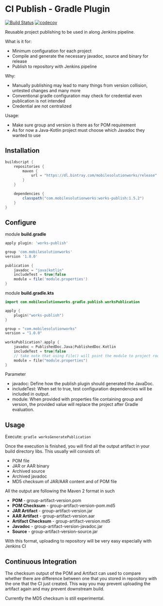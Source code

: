 # CI Publish - Gradle Plugin

[![Build Status](http://jenkins.mobilesolutionworks.com:8080/job/github/job/yunarta/job/works-ci-publish-gradle-plugin/job/master/badge/icon)](http://jenkins.mobilesolutionworks.com:8080/job/github/job/yunarta/job/works-ci-publish-gradle-plugin/job/master/)
[![codecov](https://codecov.io/gh/yunarta/works-ci-publish-gradle-plugin/branch/master/graph/badge.svg)](https://codecov.io/gh/yunarta/works-ci-publish-gradle-plugin)

Reusable project publishing to be used in along Jenkins pipeline.

What is it for:
- Minimum configuration for each project
- Compile and generate the necessary javadoc, source and binary for release
- Publish to repository with Jenkins pipeline

Why:
- Manually publishing may lead to many things from version collision, untested changes and many more
- Conventional gradle configuration may check for credential even publication is not intended
- Credential are not centralized

Usage:
- Make sure group and version is there as for POM requirement
- As for now a Java-Kotlin project must choose which Javadoc they wanted to use  

## Installation

```groovy
buildscript {
    repositories {
        maven {
            url = "https://dl.bintray.com/mobilesolutionworks/release"
        }
    }
    
    dependencies {
        classpath("com.mobilesolutionworks:works-publish:1.5.2")
    }    
}
```

## Configure

module **build.gradle**
```groovy
apply plugin: 'works-publish'

group 'com.mobilesolutionworks'
version '1.0.0'
            
publication {
    javadoc = "java|kotlin"
    includeTest = true|false
    module = file('module.properties')
}

```

module **build.gradle.kts**
```kotlin
import com.mobilesolutionworks.gradle.publish.worksPublication

apply {
    plugin("works-publish")
}

group = "com.mobilesolutionworks"
version = "1.0.0"
            
worksPublication?.apply {
    javadoc = PublishedDoc.Java|PublishedDoc.Kotlin
    includeTest = true|false
    // take note that using File() will point the module to project root instead   
    module = file("module.properties")
}
```
Parameter
- javadoc: Define how the publish plugin should generated the JavaDoc.
- includeTest: When set to true, test configuration dependencies will be included in output.
- module: When provided with properties file containing group and version, the provided value will replace the project 
after Gradle evaluation. 

## Usage

Execute:
```gradle worksGeneratePublication```

Once the execution is finished, you will find all the output artifact in your build directory libs.
This usually will consists of:
- POM file
- JAR or AAR binary
- Archived source
- Archived javadoc
- MD5 checksum of JAR/AAR content and of POM file

All the output are following the Maven 2 format in such
- **POM** - group-artifact-version.pom
- **POM Checksum** - group-artifact-version-pom.md5
- **JAR Artifact** - group-artifact-version.jar
- **AAR Artifact** - group-artifact-version.aar
- **Artifact Checksum** - group-artifact-version.md5
- **Javadoc** - group-artifact-version-javadoc.jar
- **Source** - group-artifact-version-source.jar

With this format, uploading to repository will be very easy especially with Jenkins CI

## Continuous Integration

The checksum output of the POM and Artifact can used to compare whether there are difference between one that you 
stored in repository with the one that the CI just created. This way you may prevent uploading the artifact again
and may prevent downstream build.

Currently the MD5 checksum is still experimental.
